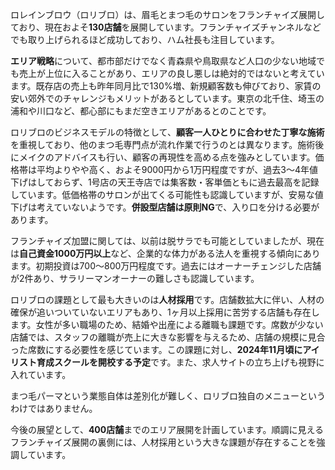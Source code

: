ロレインブロウ（ロリブロ）は、眉毛とまつ毛のサロンをフランチャイズ展開しており、現在およそ**130店舗**を展開しています。フランチャイズチャンネルなどでも取り上げられるほど成功しており、ハム社長も注目しています。

**エリア戦略**について、都市部だけでなく青森県や鳥取県など人口の少ない地域でも売上が上位に入ることがあり、エリアの良し悪しは絶対的ではないと考えています。既存店の売上も昨年同月比で130%増、新規顧客数も伸びており、家賃の安い郊外でのチャレンジもメリットがあるとしています。東京の北千住、埼玉の浦和や川口など、都心部にもまだ空きエリアがあるとのことです。

ロリブロのビジネスモデルの特徴として、**顧客一人ひとりに合わせた丁寧な施術**を重視しており、他のまつ毛専門点が流れ作業で行うのとは異なります。施術後にメイクのアドバイスも行い、顧客の再現性を高める点を強みとしています。価格帯は平均よりやや高く、およそ9000円から1万円程度ですが、過去3〜4年値下げはしておらず、1号店の天王寺店では集客数・客単価ともに過去最高を記録しています。低価格帯のサロンが出てくる可能性も認識していますが、安易な値下げは考えていないようです。**併設型店舗は原則NG**で、入り口を分ける必要があります。

フランチャイズ加盟に関しては、以前は脱サラでも可能としていましたが、現在は**自己資金1000万円以上**など、企業的な体力がある法人を重視する傾向にあります。初期投資は700〜800万円程度です。過去にはオーナーチェンジした店舗が2件あり、サラリーマンオーナーの難しさも認識しています。

ロリブロの課題として最も大きいのは**人材採用**です。店舗数拡大に伴い、人材の確保が追いついていないエリアもあり、1ヶ月以上採用に苦労する店舗も存在します。女性が多い職場のため、結婚や出産による離職も課題です。席数が少ない店舗では、スタッフの離職が売上に大きな影響を与えるため、店舗の規模に見合った席数にする必要性を感じています。この課題に対し、**2024年11月頃にアイリスト育成スクールを開校する予定**です。また、求人サイトの立ち上げも視野に入れています。

まつ毛パーマという業態自体は差別化が難しく、ロリブロ独自のメニューというわけではありません。

今後の展望として、**400店舗**までのエリア展開を計画しています。順調に見えるフランチャイズ展開の裏側には、人材採用という大きな課題が存在することを強調しています。